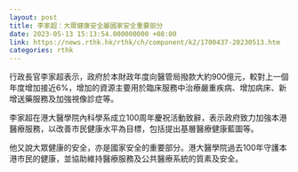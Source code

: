 ```yaml
---
layout: post
title: 李家超：大眾健康安全屬國家安全重要部分
date: 2023-05-13 15:13:54.000000000 +08:00
link: https://news.rthk.hk/rthk/ch/component/k2/1700437-20230513.htm
categories: rthk
---
```


行政長官李家超表示，政府於本財政年度向醫管局撥款大約900億元，較對上一個年度增加接近6%，增加的資源主要用於臨床服務中治療嚴重疾病、增加病床、新增送藥服務及加強視像診症等。

李家超在港大醫學院內科學系成立100周年慶祝活動致辭，表示政府致力加強本港醫療服務，以改善巿民健康水平為目標，包括提出基層醫療健康藍圖等。

他又說大眾健康的安全，亦是國家安全的重要部分。港大醫學院過去100年守護本港巿民的健康，並協助維持醫療服務及公共醫療系統的質素及安全。

